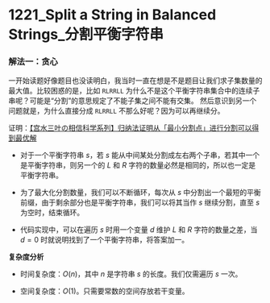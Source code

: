 # 1221_Split a String in Balanced Strings_分割平衡字符串

### 解法一：贪心

一开始读题好像题目也没读明白，我当时一直在想是不是题目让我们求子集数量的最大值。比较困惑的是，比如 `RLRRLL` 为什么不是这个平衡字符串集合中的连续子串呢？可能是“分割”的意思规定了不能子集之间不能有交集。
然后意识到另一个问题就是，为什么直接分成 `RLRRLL` 不那么好呢？因为可以再继续分。

证明：[【宫水三叶の相信科学系列】归纳法证明从「最小分割点」进行分割可以得到最优解](https://leetcode-cn.com/problems/split-a-string-in-balanced-strings/solution/gong-shui-san-xie-noxiang-xin-ke-xue-xi-wumnk/)

- 对于一个平衡字符串 $s$，若 $s$ 能从中间某处分割成左右两个子串，若其中一个是平衡字符串，则另一个的 $L$ 和 $R$ 字符的数量必然是相同的，所以也一定是平衡字符串。

- 为了最大化分割数量，我们可以不断循环，每次从 $s$ 中分割出一个最短的平衡前缀，由于剩余部分也是平衡字符串，我们可以将其当作 $s$ 继续分割，直至 $s$ 为空时，结束循环。

- 代码实现中，可以在遍历 $s$ 时用一个变量 $d$ 维护 $L$ 和 $R$ 字符的数量之差，当 $d=0$ 时就说明找到了一个平衡字符串，将答案加一。

**复杂度分析**

- 时间复杂度：$O(n)$，其中 $n$ 是字符串 $s$ 的长度。我们仅需遍历 $s$ 一次。

- 空间复杂度：$O(1)$。只需要常数的空间存放若干变量。

